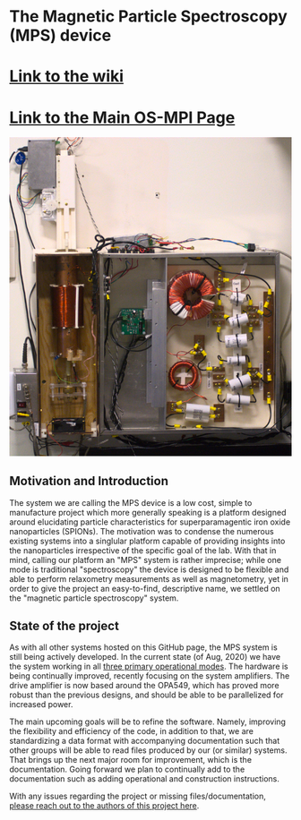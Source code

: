 # The Magnetic Particle Spectroscopy (MPS) device
# [Link to the wiki](https://github.com/OS-MPI/MPS/wiki)
# [Link to the Main OS-MPI Page](https://os-mpi.github.io/)

<img src="Data_And_Figures/MPS_System_Photo_2.jpg">

## Motivation and Introduction

The system we are calling the MPS device is a low cost, simple to manufacture project which more generally speaking is a platform designed around elucidating particle characteristics for superparamagentic iron oxide nanoparticles (SPIONs). The motivation was to condense the numerous existing systems into a singlular platform capable of providing insights into the nanoparticles irrespective of the specific goal of the lab. With that in mind, calling our platform an "MPS" system is rather imprecise; while one mode is traditional "spectroscopy" the device is designed to be flexible and able to perform relaxometry measurements as well as magnetometry, yet in order to give the project an easy-to-find, descriptive name, we settled on the "magnetic particle spectroscopy" system. 

## State of the project

As with all other systems hosted on this GitHub page, the MPS system is still being actively developed. In the current state (of Aug, 2020) we have the system working in all [three primary operational modes](https://github.com/OS-MPI/MPS/wiki/Modes-of-operation). The hardware is being continually improved, recently focusing on the system amplifiers. The drive amplifier is now based around the OPA549, which has proved more robust than the previous designs, and should be able to be parallelized for increased power.


The main upcoming goals will be to refine the software. Namely, improving the flexibility and efficiency of the code, in addition to that, we are standardizing a data format with accompanying documentation such that other groups will be able to read files produced by our (or similar) systems. That brings up the next major room for improvement, which is the documentation. Going forward we plan to continually add to the documentation such as adding operational and construction instructions.

With any issues regarding the project or missing files/documentation, [please reach out to the authors of this project here](https://github.com/OS-MPI/MPS/wiki/Contact-Us). 




